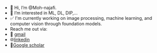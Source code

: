 - 👋 Hi, I’m @Moh-najafi.
- 👀 I’m interested in ML, DL, DIP,...
- ✅ I'm currently working on image processing, machine learning, and computer vision through foundation models.
- Reach me out via:
- 📧 [gmail](najafi.mohamad.sh@gmail.com)
- 🌐[linkedin](https://www.linkedin.com/in/mohamad-najafi-3b9176122/)
- 🔗[Google scholar](https://scholar.google.com/citations?user=yu-rqSYAAAAJ&hl=en&oi=sra)
<!---
Moh-najafi/Moh-najafi is a ✨ special ✨ repository because its `README.md` (this file) appears on your GitHub profile.
You can click the Preview link to take a look at your changes.
--->
